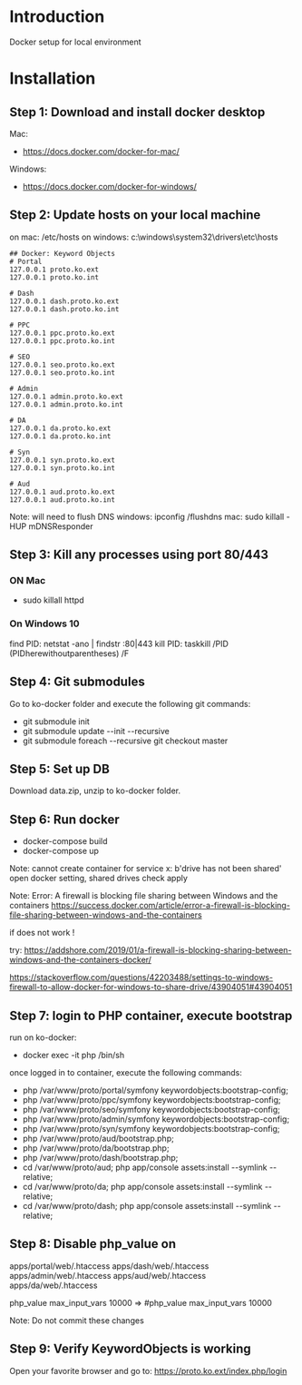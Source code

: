 # Introduction
Docker setup for local environment

# Installation

## Step 1: Download and install docker desktop
Mac: 
- https://docs.docker.com/docker-for-mac/

Windows: 
- https://docs.docker.com/docker-for-windows/


## Step 2: Update hosts on your local machine
on mac: /etc/hosts
on windows: c:\windows\system32\drivers\etc\hosts

```
## Docker: Keyword Objects
# Portal
127.0.0.1 proto.ko.ext
127.0.0.1 proto.ko.int

# Dash
127.0.0.1 dash.proto.ko.ext
127.0.0.1 dash.proto.ko.int

# PPC
127.0.0.1 ppc.proto.ko.ext
127.0.0.1 ppc.proto.ko.int

# SEO
127.0.0.1 seo.proto.ko.ext
127.0.0.1 seo.proto.ko.int

# Admin
127.0.0.1 admin.proto.ko.ext
127.0.0.1 admin.proto.ko.int

# DA
127.0.0.1 da.proto.ko.ext
127.0.0.1 da.proto.ko.int

# Syn
127.0.0.1 syn.proto.ko.ext
127.0.0.1 syn.proto.ko.int

# Aud
127.0.0.1 aud.proto.ko.ext
127.0.0.1 aud.proto.ko.int
```

Note: will need to flush DNS
windows: ipconfig /flushdns
mac: sudo killall -HUP mDNSResponder

## Step 3: Kill any processes using port 80/443
### ON Mac
- sudo killall httpd

### On Windows 10
find PID: netstat -ano | findstr :80|443
kill PID: taskkill /PID (PIDherewithoutparentheses) /F

## Step 4: Git submodules
Go to ko-docker folder and execute the following git commands:
- git submodule init
- git submodule update --init --recursive
- git submodule foreach --recursive git checkout master

## Step 5: Set up DB
Download data.zip, unzip to ko-docker folder.

## Step 6: Run docker
- docker-compose build
- docker-compose up

Note: cannot create container for service x: b'drive has not been shared'
open docker setting, shared drives check apply

Note: Error: A firewall is blocking file sharing between Windows and the containers
https://success.docker.com/article/error-a-firewall-is-blocking-file-sharing-between-windows-and-the-containers

if does not work !

try: 
https://addshore.com/2019/01/a-firewall-is-blocking-sharing-between-windows-and-the-containers-docker/

https://stackoverflow.com/questions/42203488/settings-to-windows-firewall-to-allow-docker-for-windows-to-share-drive/43904051#43904051

## Step 7: login to PHP container, execute bootstrap
run on ko-docker: 
- docker exec -it php /bin/sh

once logged in to container, execute the following commands:
- php /var/www/proto/portal/symfony keywordobjects:bootstrap-config;
- php /var/www/proto/ppc/symfony keywordobjects:bootstrap-config;
- php /var/www/proto/seo/symfony keywordobjects:bootstrap-config;
- php /var/www/proto/admin/symfony keywordobjects:bootstrap-config;
- php /var/www/proto/syn/symfony keywordobjects:bootstrap-config;
- php /var/www/proto/aud/bootstrap.php;
- php /var/www/proto/da/bootstrap.php;
- php /var/www/proto/dash/bootstrap.php;
- cd /var/www/proto/aud; php app/console assets:install --symlink --relative;
- cd /var/www/proto/da; php app/console assets:install --symlink --relative;
- cd /var/www/proto/dash; php app/console assets:install --symlink --relative;

## Step 8: Disable php_value on
apps/portal/web/.htaccess
apps/dash/web/.htaccess
apps/admin/web/.htaccess
apps/aud/web/.htaccess
apps/da/web/.htaccess

php_value max_input_vars 10000 => #php_value max_input_vars 10000

Note: Do not commit these changes

## Step 9: Verify KeywordObjects is working
Open your favorite browser and go to: https://proto.ko.ext/index.php/login
